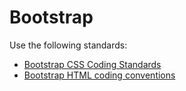 # Bootstrap

Use the following standards:

- [Bootstrap CSS Coding Standards](http://www.w3big.com/bootstrap/bootstrap-css-codeguide-html.html)
- [Bootstrap HTML coding conventions](http://www.w3big.com/bootstrap/bootstrap-html-codeguide.html)